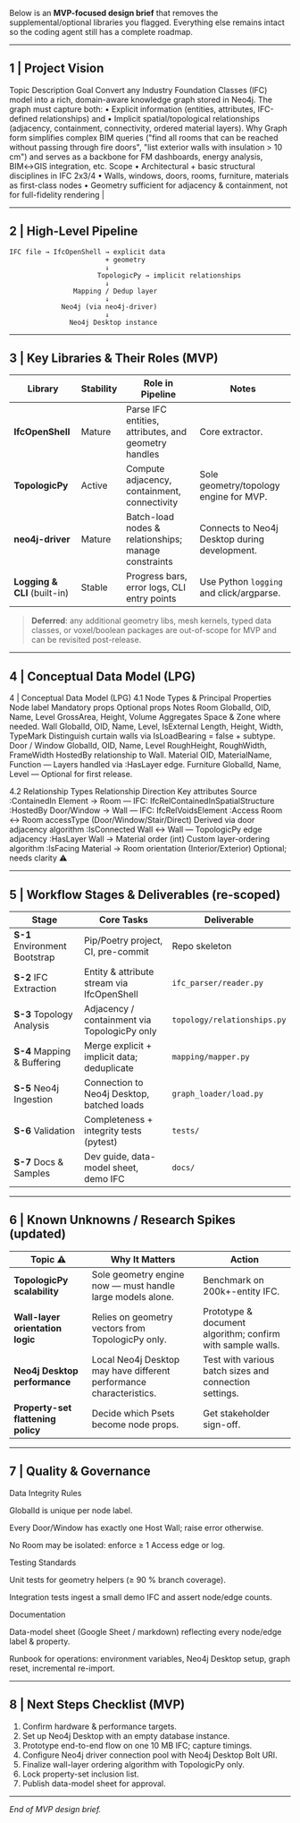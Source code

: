 Below is an **MVP-focused design brief** that removes the supplemental/optional libraries you flagged.
Everything else remains intact so the coding agent still has a complete roadmap.

---

## 1  | Project Vision

Topic	Description
Goal	Convert any Industry Foundation Classes (IFC) model into a rich, domain-aware knowledge graph stored in Neo4j. The 
        graph  must capture both:
        • Explicit information (entities, attributes, IFC-defined relationships) and
        • Implicit spatial/topological relationships (adjacency, containment, connectivity, ordered material layers).
Why	    Graph form simplifies complex BIM queries ("find all rooms that can be reached without passing through fire doors", 
        "list exterior walls with insulation > 10 cm") and serves as a backbone for FM dashboards, energy analysis, BIM↔GIS integration, etc.
Scope	• Architectural + basic structural disciplines in IFC 2x3/4
        • Walls, windows, doors, rooms, furniture, materials as first-class nodes
        • Geometry sufficient for adjacency & containment, not for full-fidelity rendering                                                                                                                     |


---

## 2  | High-Level Pipeline

```
IFC file → IfcOpenShell → explicit data
                        + geometry
                        ↓
                      TopologicPy → implicit relationships
                        ↓
                Mapping / Dedup layer
                        ↓
             Neo4j (via neo4j-driver)
                        ↓
               Neo4j Desktop instance
```

---

## 3  | Key Libraries & Their Roles (MVP)

| Library                                       | Stability | Role in Pipeline                                     | Notes                                    |
| --------------------------------------------- | --------- | ---------------------------------------------------- | ---------------------------------------- |
| **IfcOpenShell**                              | Mature    | Parse IFC entities, attributes, and geometry handles | Core extractor.                          |
| **TopologicPy**                               | Active    | Compute adjacency, containment, connectivity         | Sole geometry/topology engine for MVP.   |
| **neo4j-driver**                              | Mature    | Batch-load nodes & relationships; manage constraints | Connects to Neo4j Desktop during development. |
| **Logging & CLI** (built-in)                  | Stable    | Progress bars, error logs, CLI entry points          | Use Python `logging` and click/argparse. |

> **Deferred**: any additional geometry libs, mesh kernels, typed data classes, or voxel/boolean packages are out-of-scope for MVP and can be revisited post-release.

---

## 4  | Conceptual Data Model (LPG)

4 | Conceptual Data Model (LPG)
4.1 Node Types & Principal Properties
Node label	Mandatory props	Optional props	Notes
Room	GlobalId, OID, Name, Level	GrossArea, Height, Volume	Aggregates Space & Zone where needed.
Wall	GlobalId, OID, Name, Level, IsExternal	Length, Height, Width, TypeMark	Distinguish curtain walls via IsLoadBearing = false + subtype.
Door / Window	GlobalId, OID, Name, Level	RoughHeight, RoughWidth, FrameWidth	HostedBy relationship to Wall.
Material	OID, MaterialName, Function	—	Layers handled via :HasLayer edge.
Furniture	GlobalId, Name, Level	—	Optional for first release.

4.2 Relationship Types
Relationship	Direction	Key attributes	Source
:ContainedIn	Element → Room	—	IFC: IfcRelContainedInSpatialStructure
:HostedBy	Door/Window → Wall	—	IFC: IfcRelVoidsElement
:Access	Room ↔ Room	accessType (Door/Window/Stair/Direct)	Derived via door adjacency algorithm
:IsConnected	Wall ↔ Wall	—	TopologicPy edge adjacency
:HasLayer	Wall → Material	order (int)	Custom layer-ordering algorithm
:IsFacing	Material → Room	orientation (Interior/Exterior)	Optional; needs clarity ⚠️


---

## 5  | Workflow Stages & Deliverables (re-scoped)

| Stage                         | Core Tasks                                   | Deliverable                 |
| ----------------------------- | -------------------------------------------- | --------------------------- |
| **S-1** Environment Bootstrap | Pip/Poetry project, CI, pre-commit           | Repo skeleton               |
| **S-2** IFC Extraction        | Entity & attribute stream via IfcOpenShell   | `ifc_parser/reader.py`      |
| **S-3** Topology Analysis     | Adjacency / containment via TopologicPy only | `topology/relationships.py` |
| **S-4** Mapping & Buffering   | Merge explicit + implicit data; deduplicate  | `mapping/mapper.py`         |
| **S-5** Neo4j Ingestion       | Connection to Neo4j Desktop, batched loads   | `graph_loader/load.py`      |
| **S-6** Validation            | Completeness + integrity tests (pytest)      | `tests/`                    |
| **S-7** Docs & Samples        | Dev guide, data-model sheet, demo IFC        | `docs/`                     |

---

## 6  | Known Unknowns / Research Spikes (updated)

| Topic ⚠️                           | Why It Matters                                               | Action                                                     |
| ---------------------------------- | ------------------------------------------------------------ | ---------------------------------------------------------- |
| **TopologicPy scalability**        | Sole geometry engine now — must handle large models alone.   | Benchmark on 200k+-entity IFC.                             |
| **Wall-layer orientation logic**   | Relies on geometry vectors from TopologicPy only.            | Prototype & document algorithm; confirm with sample walls. |
| **Neo4j Desktop performance**      | Local Neo4j Desktop may have different performance characteristics. | Test with various batch sizes and connection settings.     |
| **Property-set flattening policy** | Decide which Psets become node props.                        | Get stakeholder sign-off.                                  |

---

## 7  | Quality & Governance


Data Integrity Rules

GlobalId is unique per node label.

Every Door/Window has exactly one Host Wall; raise error otherwise.

No Room may be isolated: enforce ≥ 1 Access edge or log.

Testing Standards

Unit tests for geometry helpers (≥ 90 % branch coverage).

Integration tests ingest a small demo IFC and assert node/edge counts.

Documentation

Data-model sheet (Google Sheet / markdown) reflecting every node/edge label & property.

Runbook for operations: environment variables, Neo4j Desktop setup, graph reset, incremental re-import.



---

## 8  | Next Steps Checklist (MVP)

1. Confirm hardware & performance targets.
2. Set up Neo4j Desktop with an empty database instance.
3. Prototype end-to-end flow on one 10 MB IFC; capture timings.
4. Configure Neo4j driver connection pool with Neo4j Desktop Bolt URI.
5. Finalize wall-layer ordering algorithm with TopologicPy only.
6. Lock property-set inclusion list.
7. Publish data-model sheet for approval.

---

*End of MVP design brief.*
